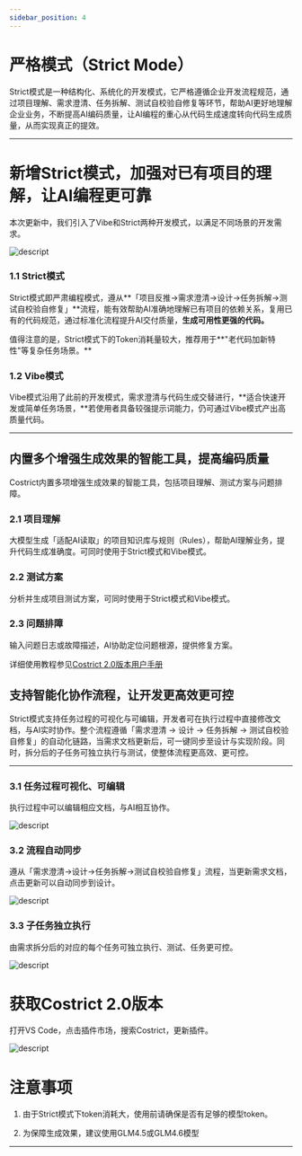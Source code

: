 ```yaml
---
sidebar_position: 4
---
```


# 严格模式（Strict Mode）

Strict模式是一种结构化、系统化的开发模式，它严格遵循企业开发流程规范，通过项目理解、需求澄清、任务拆解、测试自校验自修复等环节，帮助AI更好地理解企业业务，不断提高AI编码质量，让AI编程的重心从代码生成速度转向代码生成质量，从而实现真正的提效。

------------------------------------------------------------------------

# 新增Strict模式，加强对已有项目的理解，让AI编程更可靠

本次更新中，我们引入了Vibe和Strict两种开发模式，以满足不同场景的开发需求。

![descript](./img/strict-mode/image1.png)

### 1.1 Strict模式

Strict模式即严肃编程模式，遵从**「项目反推→需求澄清→设计→任务拆解→测试自校验自修复」**流程，能有效帮助AI准确地理解已有项目的依赖关系，复用已有的代码规范，通过标准化流程提升AI交付质量，**生成可用性更强的代码。**

值得注意的是，Strict模式下的Token消耗量较大，推荐用于**"老代码加新特性"等复杂任务场景。**

### 1.2 Vibe模式

Vibe模式沿用了此前的开发模式，需求澄清与代码生成交替进行，**适合快速开发或简单任务场景，**若使用者具备较强提示词能力，仍可通过Vibe模式产出高质量代码。

------------------------------------------------------------------------

## 内置多个增强生成效果的智能工具，提高编码质量

Costrict内置多项增强生成效果的智能工具，包括项目理解、测试方案与问题排障。

### 2.1 项目理解

大模型生成「适配AI读取」的项目知识库与规则（Rules），帮助AI理解业务，提升代码生成准确度。可同时使用于Strict模式和Vibe模式。

### 2.2 测试方案

分析并生成项目测试方案，可同时使用于Strict模式和Vibe模式。

### 2.3 问题排障

输入问题日志或故障描述，AI协助定位问题根源，提供修复方案。

详细使用教程参见[Costrict
2.0版本用户手册](../../best-practices/user-manual)

## 支持智能化协作流程，让开发更高效更可控

Strict模式支持任务过程的可视化与可编辑，开发者可在执行过程中直接修改文档，与AI实时协作。整个流程遵循「需求澄清
→ 设计 → 任务拆解 →
测试自校验自修复」的自动化链路，当需求文档更新后，可一键同步至设计与实现阶段。同时，拆分后的子任务可独立执行与测试，使整体流程更高效、更可控。

------------------------------------------------------------------------

### 3.1 任务过程可视化、可编辑

执行过程中可以编辑相应文档，与AI相互协作。

![descript](./img/strict-mode/image2.png)

### 3.2 流程自动同步

遵从「需求澄清→设计→任务拆解→测试自校验自修复」流程，当更新需求文档，点击更新可以自动同步到设计。

![descript](./img/strict-mode/image3.png)

### 3.3 子任务独立执行

由需求拆分后的对应的每个任务可独立执行、测试、任务更可控。

![descript](./img/strict-mode/image4.png)

#  获取Costrict 2.0版本

打开VS Code，点击插件市场，搜索Costrict，更新插件。

![descript](./img/strict-mode/image5.png)

# 注意事项

1.  由于Strict模式下token消耗大，使用前请确保是否有足够的模型token。

2.  为保障生成效果，建议使用GLM4.5或GLM4.6模型

------------------------------------------------------------------------
